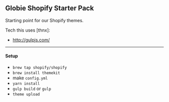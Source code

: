 Globie Shopify Starter Pack
---

Starting point for our Shopify themes.

Tech this uses [thnx]:

- http://gulpjs.com/

---

#### Setup
- `brew tap shopify/shopify`
- `brew install themekit`
- make `config.yml`
- `yarn install`
- `gulp build` or `gulp`
- `theme upload`
